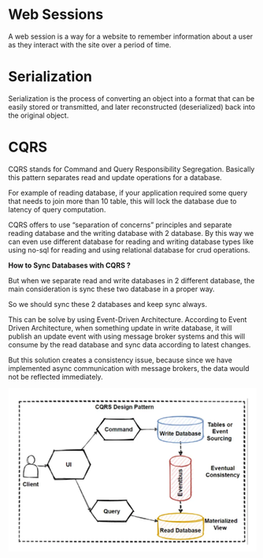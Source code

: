 # Web Sessions

A web session is a way for a website to remember information about a user as they interact with the site over a period of time.

# Serialization

Serialization is the process of converting an object into a format that can be easily stored or transmitted, and later reconstructed (deserialized) back into the original object.

# CQRS

CQRS stands for Command and Query Responsibility Segregation. Basically this pattern separates read and update operations for a database.

For example of reading database, if your application required some query that needs to join more than 10 table, this will lock the database due to latency of query computation.

CQRS offers to use “separation of concerns” principles and separate reading database and the writing database with 2 database. By this way we can even use different database for reading and writing database types like using no-sql for reading and using relational database for crud operations.

**How to Sync Databases with CQRS ?**

But when we separate read and write databases in 2 different database, the main consideration is sync these two database in a proper way.

So we should sync these 2 databases and keep sync always.

This can be solve by using Event-Driven Architecture. According to Event Driven Architecture, when something update in write database, it will publish an update event with using message broker systems and this will consume by the read database and sync data according to latest changes.

But this solution creates a consistency issue, because since we have implemented async communication with message brokers, the data would not be reflected immediately.

![alt text](<Screenshot (71).png>)